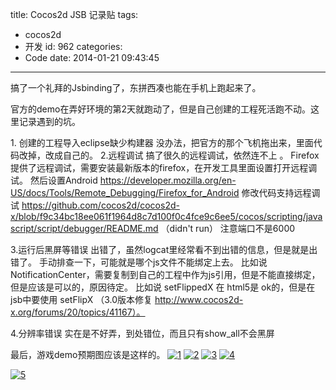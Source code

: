 title: Cocos2d JSB 记录贴
tags:
  - cocos2d
  - 开发
id: 962
categories:
  - Code
date: 2014-01-21 09:43:45
---

搞了一个礼拜的Jsbinding了，东拼西凑也能在手机上跑起来了。

官方的demo在弄好环境的第2天就跑动了，但是自己创建的工程死活跑不动。这里记录遇到的坑。

1\. 创建的工程导入eclipse缺少构建器
没办法，把官方的那个飞机拖出来，里面代码改掉，改成自己的。
2.远程调试
搞了很久的远程调试，依然连不上 。
Firefox提供了远程调试，需要安装最新版本的firefox，在开发工具里面设置打开远程调试。
然后设置Android https://developer.mozilla.org/en-US/docs/Tools/Remote_Debugging/Firefox_for_Android
修改代码支持远程调试 https://github.com/cocos2d/cocos2d-x/blob/f9c34bc18ee061f1964d8c7d100f0c4fce9c6ee5/cocos/scripting/javascript/script/debugger/README.md （didn't run）
注意端口不是6000

3.运行后黑屏等错误
出错了，虽然logcat里经常看不到出错的信息，但是就是出错了。 手动排查一下，可能就是哪个js文件不能绑定上去。
比如说 NotificationCenter，需要复制到自己的工程中作为js引用，但是不能直接绑定，但是应该是可以的，原因待定。
比如说 setFlippedX 在 html5是 ok的，但是在jsb中要使用 setFlipX （3.0版本修复 http://www.cocos2d-x.org/forums/20/topics/41167）。

4.分辨率错误
实在是不好弄，到处错位，而且只有show_all不会黑屏

最后，游戏demo预期图应该是这样的。
[
](http://7xnueu.com1.z0.glb.clouddn.com/2014/01/52.png) [![1](http://7xnueu.com1.z0.glb.clouddn.com/2014/01/11.png)](http://7xnueu.com1.z0.glb.clouddn.com/2014/01/11.png) [![2](http://7xnueu.com1.z0.glb.clouddn.com/2014/01/24.png)](http://7xnueu.com1.z0.glb.clouddn.com/2014/01/24.png) [![3](http://7xnueu.com1.z0.glb.clouddn.com/2014/01/3.png)](http://7xnueu.com1.z0.glb.clouddn.com/2014/01/3.png) [![4](http://7xnueu.com1.z0.glb.clouddn.com/2014/01/4.png)](http://7xnueu.com1.z0.glb.clouddn.com/2014/01/4.png)

[![5](http://7xnueu.com1.z0.glb.clouddn.com/2014/01/52.png)](http://7xnueu.com1.z0.glb.clouddn.com/2014/01/52.png)

&nbsp;
